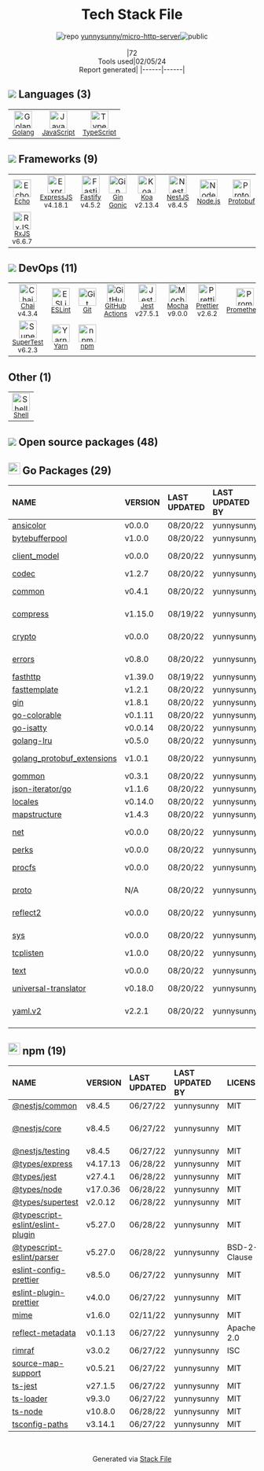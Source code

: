 <!--
&lt;--- Readme.md Snippet without images Start ---&gt;
## Tech Stack
yunnysunny/micro-http-server is built on the following main stack:

- [Jest](http://facebook.github.io/jest/) – Javascript Testing Framework
- [Mocha](http://mochajs.org/) – Javascript Testing Framework
- [Golang](http://golang.org/) – Languages
- [Node.js](http://nodejs.org/) – Frameworks (Full Stack)
- [ExpressJS](http://expressjs.com/) – Microframeworks (Backend)
- [JavaScript](https://developer.mozilla.org/en-US/docs/Web/JavaScript) – Languages
- [TypeScript](http://www.typescriptlang.org) – Languages
- [Chai](http://chaijs.com/) – Javascript Testing Framework
- [Koa](http://koajs.com/) – Microframeworks (Backend)
- [RxJS](http://reactivex.io/rxjs/) – Concurrency Frameworks
- [Prometheus](http://prometheus.io/) – Monitoring Tools
- [ESLint](http://eslint.org/) – Code Review
- [SuperTest](https://www.npmjs.com/package/supertest) – Javascript Testing Framework
- [Gin Gonic](https://gin-gonic.com/) – Frameworks (Full Stack)
- [Protobuf](https://developers.google.com/protocol-buffers/) – Serialization Frameworks
- [Shell](https://en.wikipedia.org/wiki/Shell_script) – Shells
- [Echo](https://echo.labstack.com) – Microframeworks (Backend)
- [Yarn](https://yarnpkg.com/) – Front End Package Manager
- [Prettier](https://prettier.io/) – Code Review
- [Fastify](http://www.fastify.io/) – Microframeworks (Backend)
- [NestJS](nestjs.com) – Frameworks (Full Stack)
- [GitHub Actions](https://github.com/features/actions) – Continuous Integration

Full tech stack [here](/techstack.md)

&lt;--- Readme.md Snippet without images End ---&gt;

&lt;--- Readme.md Snippet with images Start ---&gt;
## Tech Stack
yunnysunny/micro-http-server is built on the following main stack:

- <img width='25' height='25' src='https://img.stackshare.io/service/830/jest.png' alt='Jest'/> [Jest](http://facebook.github.io/jest/) – Javascript Testing Framework
- <img width='25' height='25' src='https://img.stackshare.io/service/832/mocha.png' alt='Mocha'/> [Mocha](http://mochajs.org/) – Javascript Testing Framework
- <img width='25' height='25' src='https://img.stackshare.io/service/1005/O6AczwfV_400x400.png' alt='Golang'/> [Golang](http://golang.org/) – Languages
- <img width='25' height='25' src='https://img.stackshare.io/service/1011/n1JRsFeB_400x400.png' alt='Node.js'/> [Node.js](http://nodejs.org/) – Frameworks (Full Stack)
- <img width='25' height='25' src='https://img.stackshare.io/service/1163/hashtag.png' alt='ExpressJS'/> [ExpressJS](http://expressjs.com/) – Microframeworks (Backend)
- <img width='25' height='25' src='https://img.stackshare.io/service/1209/javascript.jpeg' alt='JavaScript'/> [JavaScript](https://developer.mozilla.org/en-US/docs/Web/JavaScript) – Languages
- <img width='25' height='25' src='https://img.stackshare.io/service/1612/bynNY5dJ.jpg' alt='TypeScript'/> [TypeScript](http://www.typescriptlang.org) – Languages
- <img width='25' height='25' src='https://img.stackshare.io/service/1725/chai.png' alt='Chai'/> [Chai](http://chaijs.com/) – Javascript Testing Framework
- <img width='25' height='25' src='https://img.stackshare.io/service/1726/5055057.png' alt='Koa'/> [Koa](http://koajs.com/) – Microframeworks (Backend)
- <img width='25' height='25' src='https://img.stackshare.io/service/1796/984368.png' alt='RxJS'/> [RxJS](http://reactivex.io/rxjs/) – Concurrency Frameworks
- <img width='25' height='25' src='https://img.stackshare.io/service/2501/default_3cf1b307194b26782be5cb209d30360580ae5b3c.png' alt='Prometheus'/> [Prometheus](http://prometheus.io/) – Monitoring Tools
- <img width='25' height='25' src='https://img.stackshare.io/service/3337/Q4L7Jncy.jpg' alt='ESLint'/> [ESLint](http://eslint.org/) – Code Review
- <img width='25' height='25' src='https://img.stackshare.io/no-img-open-source.png' alt='SuperTest'/> [SuperTest](https://www.npmjs.com/package/supertest) – Javascript Testing Framework
- <img width='25' height='25' src='https://img.stackshare.io/service/4221/7894478.png' alt='Gin Gonic'/> [Gin Gonic](https://gin-gonic.com/) – Frameworks (Full Stack)
- <img width='25' height='25' src='https://img.stackshare.io/service/4393/ma2jqJKH_400x400.png' alt='Protobuf'/> [Protobuf](https://developers.google.com/protocol-buffers/) – Serialization Frameworks
- <img width='25' height='25' src='https://img.stackshare.io/service/4631/default_c2062d40130562bdc836c13dbca02d318205a962.png' alt='Shell'/> [Shell](https://en.wikipedia.org/wiki/Shell_script) – Shells
- <img width='25' height='25' src='https://img.stackshare.io/service/4996/9P0MlumU_400x400.jpg' alt='Echo'/> [Echo](https://echo.labstack.com) – Microframeworks (Backend)
- <img width='25' height='25' src='https://img.stackshare.io/service/5848/44mC-kJ3.jpg' alt='Yarn'/> [Yarn](https://yarnpkg.com/) – Front End Package Manager
- <img width='25' height='25' src='https://img.stackshare.io/service/7035/default_66f265943abed56bcdbfca1c866a4261b1fbb063.jpg' alt='Prettier'/> [Prettier](https://prettier.io/) – Code Review
- <img width='25' height='25' src='https://img.stackshare.io/service/7609/24939410.png' alt='Fastify'/> [Fastify](http://www.fastify.io/) – Microframeworks (Backend)
- <img width='25' height='25' src='https://img.stackshare.io/service/8747/4zsOyxko_400x400.jpg' alt='NestJS'/> [NestJS](nestjs.com) – Frameworks (Full Stack)
- <img width='25' height='25' src='https://img.stackshare.io/service/11563/actions.png' alt='GitHub Actions'/> [GitHub Actions](https://github.com/features/actions) – Continuous Integration

Full tech stack [here](/techstack.md)

&lt;--- Readme.md Snippet with images End ---&gt;
-->
<div align="center">

# Tech Stack File
![](https://img.stackshare.io/repo.svg "repo") [yunnysunny/micro-http-server](https://github.com/yunnysunny/micro-http-server)![](https://img.stackshare.io/public_badge.svg "public")
<br/><br/>
|72<br/>Tools used|02/05/24 <br/>Report generated|
|------|------|
</div>

## <img src='https://img.stackshare.io/languages.svg'/> Languages (3)
<table><tr>
  <td align='center'>
  <img width='36' height='36' src='https://img.stackshare.io/service/1005/O6AczwfV_400x400.png' alt='Golang'>
  <br>
  <sub><a href="http://golang.org/">Golang</a></sub>
  <br>
  <sub></sub>
</td>

<td align='center'>
  <img width='36' height='36' src='https://img.stackshare.io/service/1209/javascript.jpeg' alt='JavaScript'>
  <br>
  <sub><a href="https://developer.mozilla.org/en-US/docs/Web/JavaScript">JavaScript</a></sub>
  <br>
  <sub></sub>
</td>

<td align='center'>
  <img width='36' height='36' src='https://img.stackshare.io/service/1612/bynNY5dJ.jpg' alt='TypeScript'>
  <br>
  <sub><a href="http://www.typescriptlang.org">TypeScript</a></sub>
  <br>
  <sub></sub>
</td>

</tr>
</table>

## <img src='https://img.stackshare.io/frameworks.svg'/> Frameworks (9)
<table><tr>
  <td align='center'>
  <img width='36' height='36' src='https://img.stackshare.io/service/4996/9P0MlumU_400x400.jpg' alt='Echo'>
  <br>
  <sub><a href="https://echo.labstack.com">Echo</a></sub>
  <br>
  <sub></sub>
</td>

<td align='center'>
  <img width='36' height='36' src='https://img.stackshare.io/service/1163/hashtag.png' alt='ExpressJS'>
  <br>
  <sub><a href="http://expressjs.com/">ExpressJS</a></sub>
  <br>
  <sub>v4.18.1</sub>
</td>

<td align='center'>
  <img width='36' height='36' src='https://img.stackshare.io/service/7609/24939410.png' alt='Fastify'>
  <br>
  <sub><a href="http://www.fastify.io/">Fastify</a></sub>
  <br>
  <sub>v4.5.2</sub>
</td>

<td align='center'>
  <img width='36' height='36' src='https://img.stackshare.io/service/4221/7894478.png' alt='Gin Gonic'>
  <br>
  <sub><a href="https://gin-gonic.com/">Gin Gonic</a></sub>
  <br>
  <sub></sub>
</td>

<td align='center'>
  <img width='36' height='36' src='https://img.stackshare.io/service/1726/5055057.png' alt='Koa'>
  <br>
  <sub><a href="http://koajs.com/">Koa</a></sub>
  <br>
  <sub>v2.13.4</sub>
</td>

<td align='center'>
  <img width='36' height='36' src='https://img.stackshare.io/service/8747/4zsOyxko_400x400.jpg' alt='NestJS'>
  <br>
  <sub><a href="nestjs.com">NestJS</a></sub>
  <br>
  <sub>v8.4.5</sub>
</td>

<td align='center'>
  <img width='36' height='36' src='https://img.stackshare.io/service/1011/n1JRsFeB_400x400.png' alt='Node.js'>
  <br>
  <sub><a href="http://nodejs.org/">Node.js</a></sub>
  <br>
  <sub></sub>
</td>

<td align='center'>
  <img width='36' height='36' src='https://img.stackshare.io/service/4393/ma2jqJKH_400x400.png' alt='Protobuf'>
  <br>
  <sub><a href="https://developers.google.com/protocol-buffers/">Protobuf</a></sub>
  <br>
  <sub></sub>
</td>

</tr>
<tr>
  <td align='center'>
  <img width='36' height='36' src='https://img.stackshare.io/service/1796/984368.png' alt='RxJS'>
  <br>
  <sub><a href="http://reactivex.io/rxjs/">RxJS</a></sub>
  <br>
  <sub>v6.6.7</sub>
</td>

</tr>
</table>

## <img src='https://img.stackshare.io/devops.svg'/> DevOps (11)
<table><tr>
  <td align='center'>
  <img width='36' height='36' src='https://img.stackshare.io/service/1725/chai.png' alt='Chai'>
  <br>
  <sub><a href="http://chaijs.com/">Chai</a></sub>
  <br>
  <sub>v4.3.4</sub>
</td>

<td align='center'>
  <img width='36' height='36' src='https://img.stackshare.io/service/3337/Q4L7Jncy.jpg' alt='ESLint'>
  <br>
  <sub><a href="http://eslint.org/">ESLint</a></sub>
  <br>
  <sub></sub>
</td>

<td align='center'>
  <img width='36' height='36' src='https://img.stackshare.io/service/1046/git.png' alt='Git'>
  <br>
  <sub><a href="http://git-scm.com/">Git</a></sub>
  <br>
  <sub></sub>
</td>

<td align='center'>
  <img width='36' height='36' src='https://img.stackshare.io/service/11563/actions.png' alt='GitHub Actions'>
  <br>
  <sub><a href="https://github.com/features/actions">GitHub Actions</a></sub>
  <br>
  <sub></sub>
</td>

<td align='center'>
  <img width='36' height='36' src='https://img.stackshare.io/service/830/jest.png' alt='Jest'>
  <br>
  <sub><a href="http://facebook.github.io/jest/">Jest</a></sub>
  <br>
  <sub>v27.5.1</sub>
</td>

<td align='center'>
  <img width='36' height='36' src='https://img.stackshare.io/service/832/mocha.png' alt='Mocha'>
  <br>
  <sub><a href="http://mochajs.org/">Mocha</a></sub>
  <br>
  <sub>v9.0.0</sub>
</td>

<td align='center'>
  <img width='36' height='36' src='https://img.stackshare.io/service/7035/default_66f265943abed56bcdbfca1c866a4261b1fbb063.jpg' alt='Prettier'>
  <br>
  <sub><a href="https://prettier.io/">Prettier</a></sub>
  <br>
  <sub>v2.6.2</sub>
</td>

<td align='center'>
  <img width='36' height='36' src='https://img.stackshare.io/service/2501/default_3cf1b307194b26782be5cb209d30360580ae5b3c.png' alt='Prometheus'>
  <br>
  <sub><a href="http://prometheus.io/">Prometheus</a></sub>
  <br>
  <sub></sub>
</td>

</tr>
<tr>
  <td align='center'>
  <img width='36' height='36' src='https://img.stackshare.io/no-img-open-source.png' alt='SuperTest'>
  <br>
  <sub><a href="https://www.npmjs.com/package/supertest">SuperTest</a></sub>
  <br>
  <sub>v6.2.3</sub>
</td>

<td align='center'>
  <img width='36' height='36' src='https://img.stackshare.io/service/5848/44mC-kJ3.jpg' alt='Yarn'>
  <br>
  <sub><a href="https://yarnpkg.com/">Yarn</a></sub>
  <br>
  <sub></sub>
</td>

<td align='center'>
  <img width='36' height='36' src='https://img.stackshare.io/service/1120/lejvzrnlpb308aftn31u.png' alt='npm'>
  <br>
  <sub><a href="https://www.npmjs.com/">npm</a></sub>
  <br>
  <sub></sub>
</td>

</tr>
</table>

## Other (1)
<table><tr>
  <td align='center'>
  <img width='36' height='36' src='https://img.stackshare.io/service/4631/default_c2062d40130562bdc836c13dbca02d318205a962.png' alt='Shell'>
  <br>
  <sub><a href="https://en.wikipedia.org/wiki/Shell_script">Shell</a></sub>
  <br>
  <sub></sub>
</td>

</tr>
</table>


## <img src='https://img.stackshare.io/group.svg' /> Open source packages (48)</h2>

## <img width='24' height='24' src='https://img.stackshare.io/service/21112/default_1346bbda8fe03e4dce5601323a3ca47a10c1ae36.png'/> Go Packages (29)

|NAME|VERSION|LAST UPDATED|LAST UPDATED BY|LICENSE|VULNERABILITIES|
|:------|:------|:------|:------|:------|:------|
|[ansicolor](https://pkg.go.dev/github.com/shiena/ansicolor)|v0.0.0|08/20/22|yunnysunny |MIT|N/A|
|[bytebufferpool](https://pkg.go.dev/github.com/valyala/bytebufferpool)|v1.0.0|08/20/22|yunnysunny |MIT|N/A|
|[client_model](https://pkg.go.dev/github.com/prometheus/client_model)|v0.0.0|08/20/22|yunnysunny |Apache-2.0|N/A|
|[codec](https://pkg.go.dev/github.com/ugorji/go/codec)|v1.2.7|08/20/22|yunnysunny |MIT|N/A|
|[common](https://pkg.go.dev/github.com/prometheus/common)|v0.4.1|08/20/22|yunnysunny |Apache-2.0|N/A|
|[compress](https://pkg.go.dev/github.com/klauspost/compress)|v1.15.0|08/19/22|yunnysunny |BSD-3-Clause|N/A|
|[crypto](https://pkg.go.dev/golang.org/x/crypto)|v0.0.0|08/20/22|yunnysunny |BSD-3-Clause|[CVE-2020-9283](https://github.com/advisories/GHSA-ffhg-7mh4-33c4) (Moderate)|
|[errors](https://pkg.go.dev/github.com/pkg/errors)|v0.8.0|08/20/22|yunnysunny |BSD-2-Clause|N/A|
|[fasthttp](https://pkg.go.dev/github.com/valyala/fasthttp)|v1.39.0|08/19/22|yunnysunny |MIT|N/A|
|[fasttemplate](https://pkg.go.dev/github.com/valyala/fasttemplate)|v1.2.1|08/20/22|yunnysunny |MIT|N/A|
|[gin](https://pkg.go.dev/github.com/gin-gonic/gin)|v1.8.1|08/20/22|yunnysunny |MIT|N/A|
|[go-colorable](https://pkg.go.dev/github.com/mattn/go-colorable)|v0.1.11|08/20/22|yunnysunny |MIT|N/A|
|[go-isatty](https://pkg.go.dev/github.com/mattn/go-isatty)|v0.0.14|08/20/22|yunnysunny |MIT|N/A|
|[golang-lru](https://pkg.go.dev/github.com/hashicorp/golang-lru)|v0.5.0|08/20/22|yunnysunny |MPL-2.0|N/A|
|[golang_protobuf_extensions](https://pkg.go.dev/github.com/matttproud/golang_protobuf_extensions)|v1.0.1|08/20/22|yunnysunny |Apache-2.0|N/A|
|[gommon](https://pkg.go.dev/github.com/labstack/gommon)|v0.3.1|08/20/22|yunnysunny |MIT|N/A|
|[json-iterator/go](https://pkg.go.dev/github.com/json-iterator/go)|v1.1.6|08/20/22|yunnysunny |MIT|N/A|
|[locales](https://pkg.go.dev/github.com/go-playground/locales)|v0.14.0|08/20/22|yunnysunny |MIT|N/A|
|[mapstructure](https://pkg.go.dev/github.com/mitchellh/mapstructure)|v1.4.3|08/20/22|yunnysunny |MIT|N/A|
|[net](https://pkg.go.dev/golang.org/x/net)|v0.0.0|08/20/22|yunnysunny |BSD-3-Clause|N/A|
|[perks](https://pkg.go.dev/github.com/beorn7/perks)|v0.0.0|08/20/22|yunnysunny |MIT|N/A|
|[procfs](https://pkg.go.dev/github.com/prometheus/procfs)|v0.0.0|08/20/22|yunnysunny |Apache-2.0|N/A|
|[proto](https://pkg.go.dev/github.com/golang/protobuf/proto)|N/A|08/20/22|yunnysunny |BSD-3-Clause|N/A|
|[reflect2](https://pkg.go.dev/github.com/modern-go/reflect2)|v0.0.0|08/20/22|yunnysunny |Apache-2.0|N/A|
|[sys](https://pkg.go.dev/golang.org/x/sys)|v0.0.0|08/20/22|yunnysunny |BSD-3-Clause|N/A|
|[tcplisten](https://pkg.go.dev/github.com/valyala/tcplisten)|v1.0.0|08/20/22|yunnysunny |MIT|N/A|
|[text](https://pkg.go.dev/golang.org/x/text)|v0.0.0|08/20/22|yunnysunny |BSD-3-Clause|N/A|
|[universal-translator](https://pkg.go.dev/github.com/go-playground/universal-translator)|v0.18.0|08/20/22|yunnysunny |MIT|N/A|
|[yaml.v2](https://pkg.go.dev/gopkg.in/yaml.v2)|v2.2.1|08/20/22|yunnysunny |LGPL-3.0|[CVE-2019-11254](https://github.com/advisories/GHSA-wxc4-f4m6-wwqv) (Moderate)|


## <img width='24' height='24' src='https://img.stackshare.io/service/1120/lejvzrnlpb308aftn31u.png'/> npm (19)

|NAME|VERSION|LAST UPDATED|LAST UPDATED BY|LICENSE|VULNERABILITIES|
|:------|:------|:------|:------|:------|:------|
|[@nestjs/common](https://www.npmjs.com/@nestjs/common)|v8.4.5|06/27/22|yunnysunny |MIT|N/A|
|[@nestjs/core](https://www.npmjs.com/@nestjs/core)|v8.4.5|06/27/22|yunnysunny |MIT|[CVE-2023-26108](https://github.com/advisories/GHSA-4jpv-8r57-pv7j) (Moderate)|
|[@nestjs/testing](https://www.npmjs.com/@nestjs/testing)|v8.4.5|06/27/22|yunnysunny |MIT|N/A|
|[@types/express](https://www.npmjs.com/@types/express)|v4.17.13|06/28/22|yunnysunny |MIT|N/A|
|[@types/jest](https://www.npmjs.com/@types/jest)|v27.4.1|06/28/22|yunnysunny |MIT|N/A|
|[@types/node](https://www.npmjs.com/@types/node)|v17.0.36|06/28/22|yunnysunny |MIT|N/A|
|[@types/supertest](https://www.npmjs.com/@types/supertest)|v2.0.12|06/28/22|yunnysunny |MIT|N/A|
|[@typescript-eslint/eslint-plugin](https://www.npmjs.com/@typescript-eslint/eslint-plugin)|v5.27.0|06/28/22|yunnysunny |MIT|N/A|
|[@typescript-eslint/parser](https://www.npmjs.com/@typescript-eslint/parser)|v5.27.0|06/28/22|yunnysunny |BSD-2-Clause|N/A|
|[eslint-config-prettier](https://www.npmjs.com/eslint-config-prettier)|v8.5.0|06/27/22|yunnysunny |MIT|N/A|
|[eslint-plugin-prettier](https://www.npmjs.com/eslint-plugin-prettier)|v4.0.0|06/27/22|yunnysunny |MIT|N/A|
|[mime](https://www.npmjs.com/mime)|v1.6.0|02/11/22|yunnysunny |MIT|N/A|
|[reflect-metadata](https://www.npmjs.com/reflect-metadata)|v0.1.13|06/27/22|yunnysunny |Apache-2.0|N/A|
|[rimraf](https://www.npmjs.com/rimraf)|v3.0.2|06/27/22|yunnysunny |ISC|N/A|
|[source-map-support](https://www.npmjs.com/source-map-support)|v0.5.21|06/27/22|yunnysunny |MIT|N/A|
|[ts-jest](https://www.npmjs.com/ts-jest)|v27.1.5|06/27/22|yunnysunny |MIT|N/A|
|[ts-loader](https://www.npmjs.com/ts-loader)|v9.3.0|06/27/22|yunnysunny |MIT|N/A|
|[ts-node](https://www.npmjs.com/ts-node)|v10.8.0|06/28/22|yunnysunny |MIT|N/A|
|[tsconfig-paths](https://www.npmjs.com/tsconfig-paths)|v3.14.1|06/27/22|yunnysunny |MIT|N/A|

<br/>
<div align='center'>

Generated via [Stack File](https://github.com/marketplace/stack-file)
